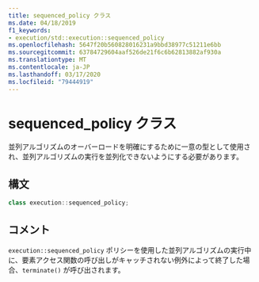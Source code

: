 ```yaml
---
title: sequenced_policy クラス
ms.date: 04/18/2019
f1_keywords:
- execution/std::execution::sequenced_policy
ms.openlocfilehash: 5647f20b560828016231a9bbd38977c51211e6bb
ms.sourcegitcommit: 63784729604aaf526de21f6c6b62813882af930a
ms.translationtype: MT
ms.contentlocale: ja-JP
ms.lasthandoff: 03/17/2020
ms.locfileid: "79444919"
---
```

# <a name="sequenced_policy-class"></a>sequenced_policy クラス

並列アルゴリズムのオーバーロードを明確にするために一意の型として使用され、並列アルゴリズムの実行を並列化できないようにする必要があります。

## <a name="syntax"></a>構文

```cpp
class execution::sequenced_policy;
```

## <a name="remarks"></a>コメント

`execution::sequenced_policy` ポリシーを使用した並列アルゴリズムの実行中に、要素アクセス関数の呼び出しがキャッチされない例外によって終了した場合、`terminate()` が呼び出されます。
